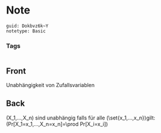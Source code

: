 # Note
```
guid: Dokbvz6k~Y
notetype: Basic
```

### Tags
```
```

## Front
Unabhängigkeit von Zufallsvariablen

## Back
\(X_1,...,X_n\) sind unabhängig falls für alle \(\set{x_1,...,x_n}\)gilt:
\(Pr[X_1=x_1,...,X_n=x_n]=\prod Pr[X_i=x_i]\)
